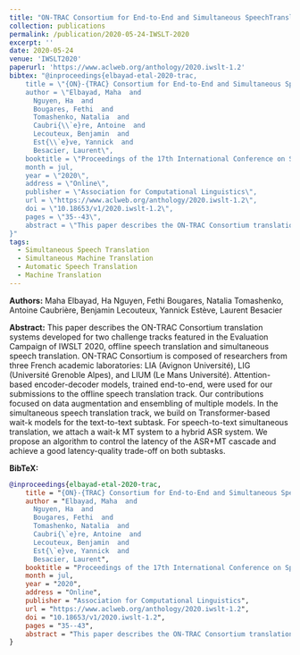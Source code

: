 ```yaml
---
title: "ON-TRAC Consortium for End-to-End and Simultaneous SpeechTranslation Challenge Tasks at IWSLT 2020"
collection: publications
permalink: /publication/2020-05-24-IWSLT-2020
excerpt: ''
date: 2020-05-24
venue: 'IWSLT2020'
paperurl: 'https://www.aclweb.org/anthology/2020.iwslt-1.2'
bibtex: "@inproceedings{elbayad-etal-2020-trac,
    title = \"{ON}-{TRAC} Consortium for End-to-End and Simultaneous Speech Translation Challenge Tasks at {IWSLT} 2020\",
    author = \"Elbayad, Maha  and
      Nguyen, Ha  and
      Bougares, Fethi  and
      Tomashenko, Natalia  and
      Caubri{\\`e}re, Antoine  and
      Lecouteux, Benjamin  and
      Est{\\`e}ve, Yannick  and
      Besacier, Laurent\",
    booktitle = \"Proceedings of the 17th International Conference on Spoken Language Translation\",
    month = jul,
    year = \"2020\",
    address = \"Online\",
    publisher = \"Association for Computational Linguistics\",
    url = \"https://www.aclweb.org/anthology/2020.iwslt-1.2\",
    doi = \"10.18653/v1/2020.iwslt-1.2\",
    pages = \"35--43\",
    abstract = \"This paper describes the ON-TRAC Consortium translation systems developed for two challenge tracks featured in the Evaluation Campaign of IWSLT 2020, offline speech translation and simultaneous speech translation. ON-TRAC Consortium is composed of researchers from three French academic laboratories: LIA (Avignon Universit{\\'e}), LIG (Universit{\\'e} Grenoble Alpes), and LIUM (Le Mans Universit{\\'e}). Attention-based encoder-decoder models, trained end-to-end, were used for our submissions to the offline speech translation track. Our contributions focused on data augmentation and ensembling of multiple models. In the simultaneous speech translation track, we build on Transformer-based wait-k models for the text-to-text subtask. For speech-to-text simultaneous translation, we attach a wait-k MT system to a hybrid ASR system. We propose an algorithm to control the latency of the ASR+MT cascade and achieve a good latency-quality trade-off on both subtasks.\",
}"
tags:
  - Simultaneous Speech Translation
  - Simultaneous Machine Translation
  - Automatic Speech Translation
  - Machine Translation
---
```


**Authors:** Maha Elbayad, Ha Nguyen, Fethi Bougares, Natalia Tomashenko, Antoine Caubrière, Benjamin Lecouteux, Yannick Estève, Laurent Besacier

**Abstract:** This paper describes the ON-TRAC Consortium translation systems developed for two challenge tracks featured in the Evaluation Campaign of IWSLT 2020, offline speech translation and simultaneous speech translation. ON-TRAC Consortium is composed of researchers from three French academic laboratories: LIA (Avignon Université), LIG (Université Grenoble Alpes), and LIUM (Le Mans Université). Attention-based encoder-decoder models, trained end-to-end, were used for our submissions to the offline speech translation track. Our contributions focused on data augmentation and ensembling of multiple models. In the simultaneous speech translation track, we build on Transformer-based wait-k models for the text-to-text subtask. For speech-to-text simultaneous translation, we attach a wait-k MT system to a hybrid ASR system. We propose an algorithm to control the latency of the ASR+MT cascade and achieve a good latency-quality trade-off on both subtasks.


**BibTeX:**
```bibtex
@inproceedings{elbayad-etal-2020-trac,
    title = "{ON}-{TRAC} Consortium for End-to-End and Simultaneous Speech Translation Challenge Tasks at {IWSLT} 2020",
    author = "Elbayad, Maha  and
      Nguyen, Ha  and
      Bougares, Fethi  and
      Tomashenko, Natalia  and
      Caubri{\`e}re, Antoine  and
      Lecouteux, Benjamin  and
      Est{\`e}ve, Yannick  and
      Besacier, Laurent",
    booktitle = "Proceedings of the 17th International Conference on Spoken Language Translation",
    month = jul,
    year = "2020",
    address = "Online",
    publisher = "Association for Computational Linguistics",
    url = "https://www.aclweb.org/anthology/2020.iwslt-1.2",
    doi = "10.18653/v1/2020.iwslt-1.2",
    pages = "35--43",
    abstract = "This paper describes the ON-TRAC Consortium translation systems developed for two challenge tracks featured in the Evaluation Campaign of IWSLT 2020, offline speech translation and simultaneous speech translation. ON-TRAC Consortium is composed of researchers from three French academic laboratories: LIA (Avignon Universit{\'e}), LIG (Universit{\'e} Grenoble Alpes), and LIUM (Le Mans Universit{\'e}). Attention-based encoder-decoder models, trained end-to-end, were used for our submissions to the offline speech translation track. Our contributions focused on data augmentation and ensembling of multiple models. In the simultaneous speech translation track, we build on Transformer-based wait-k models for the text-to-text subtask. For speech-to-text simultaneous translation, we attach a wait-k MT system to a hybrid ASR system. We propose an algorithm to control the latency of the ASR+MT cascade and achieve a good latency-quality trade-off on both subtasks.",
}
```
